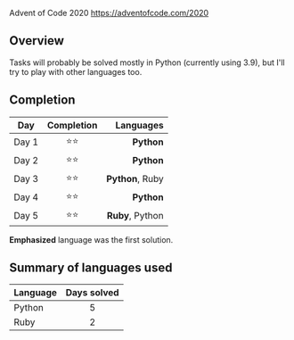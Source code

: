 Advent of Code 2020
https://adventofcode.com/2020

## Overview
Tasks will probably be solved mostly in Python (currently using 3.9), but I'll try to play with other languages too.

## Completion
| Day   | Completion | Languages |
|-------|:----------:|----------:|
| Day 1 | ⭐⭐ | **Python** |
| Day 2 | ⭐⭐ | **Python** |
| Day 3 | ⭐⭐ | **Python**, Ruby |
| Day 4 | ⭐⭐ | **Python** |
| Day 5 | ⭐⭐ | **Ruby**, Python |

**Emphasized** language was the first solution.

## Summary of languages used
| Language | Days solved |
|----------|:-----------:|
| Python   | 5 |
| Ruby     | 2 |
